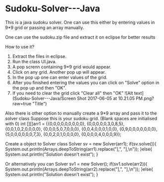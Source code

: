 # Sudoku-Solver---Java
This is a java sudoku solver. One can use this either by entering values in 9*9 grid or passing an array manually.

One can use the sudoku.zip file and extract it on eclipse for better results

How to use it?
1. Extract the files in eclipse.
2. Run the class UI.java.
3. A pop screnn containing 9*9 grid would appear.
4. Click on any grid. Another pop up will appear.
5. In the pop up one can enter values of the grid.
6. After you finished entering the values you can click on "Solve" option in the pop up and then "OK".
7. If you need to clear the grid click "Clear all" then "OK"
![Alt text](Sudoku-Solver---Java/Screen Shot 2017-06-05 at 10.21.05 PM.png?raw=true "Title")

Also there is other option to manually create a 9*9 array and pass it to the solver class
Suppose this is your sudoku grid. (Blank spaces are initialised with 0)
                         int [][]arr1 =  {{0,0,0,0,0,0,0,0,0},
				         {0,0,0,0,0,3,0,8,5},
				         {0,0,1,0,2,0,0,0,0},
				         {0,0,0,5,0,7,0,0,0},
				         {0,0,4,0,0,0,1,0,0},
				         {0,9,0,0,0,0,0,0,0},
				         {5,0,0,0,0,0,0,7,3},
				         {0,0,2,0,1,0,0,0,0},
				         {0,0,0,0,4,0,0,0,9}};
                 
 Create a object to Solver class
     Solver sv = new Solver(arr1);
     if(sv.solve()){
			System.out.println(Arrays.deepToString(arr1).replace("],", "],\n"));
		  }else{
			System.out.println("Solution doesn't exist");
		 }
 
 Or alternatively you can
    Solver sv1 = new Solver();
		if(sv1.solve(arr2)){
			System.out.println(Arrays.deepToString(arr2).replace("],", "],\n"));
		}else{
			System.out.println("Solution doesn't exist");
		}
                 
